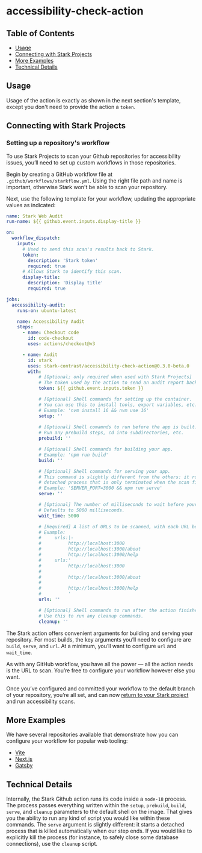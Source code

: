 # accessibility-check-action

## Table of Contents

- [Usage](#usage)
- [Connecting with Stark Projects](#connecting-with-stark-projects)
- [More Examples](#more-examples)
- [Technical Details](#technical-details)

## Usage

Usage of the action is exactly as shown in the next section's template, except you don't need to provide the action a `token`.

## Connecting with Stark Projects

### Setting up a repository's workflow

To use Stark Projects to scan your Github repositories for accessibility issues, you’ll need to set up custom workflows in those repositories.

Begin by creating a GitHub workflow file at `.github/workflows/starkflow.yml`. Using the right file path and name is important, otherwise Stark won't be able to scan your repository.

Next, use the following template for your workflow, updating the appropriate values as indicated:

```yml
name: Stark Web Audit
run-name: ${{ github.event.inputs.display-title }}

on:
  workflow_dispatch:
    inputs:
      # Used to send this scan's results back to Stark.
      token:
        description: 'Stark token'
        required: true
      # Allows Stark to identify this scan.
      display-title:
        description: 'Display title'
        required: true

jobs:
  accessibility-audit:
    runs-on: ubuntu-latest

    name: Accessibility Audit
    steps:
      - name: Checkout code
        id: code-checkout
        uses: actions/checkout@v3

      - name: Audit
        id: stark
        uses: stark-contrast/accessibility-check-action@0.3.0-beta.0
        with:
            # [Optional; only required when used with Stark Projects]
            # The token used by the action to send an audit report back to Stark.
            token: ${{ github.event.inputs.token }}

            # [Optional] Shell commands for setting up the container.
            # You can use this to install tools, export variables, etc.
            # Example: 'nvm install 16 && nvm use 16'
            setup: ''
            
            # [Optional] Shell comamnds to run before the app is built.
            # Run any prebuild steps, cd into subdirectories, etc.
            prebuild: ''

            # [Optional] Shell commands for building your app.
            # Example: 'npm run build'
            build: ''

            # [Optional] Shell commands for serving your app.
            # This command is slightly different from the others: it runs in a long-lived,
            # detached process that is only terminated when the scan finishes and our action stops.
            # Example: 'SERVER_PORT=3000 && npm run serve'
            serve: ''

            # [Optional] The number of milliseconds to wait before your app is ready.
            # Defaults to 5000 milliseconds.
            wait_time: 5000

            # [Required] A list of URLs to be scanned, with each URL belonging to its own line. This value follows YAML conventions for multiline strings.
            # Example: 
            #     urls:|-
            #          http://localhost:3000
            #          http://localhost:3000/about
            #          http://localhost:3000/help
            #     urls:'
            #          http://localhost:3000
            #
            #          http://localhost:3000/about
            #
            #          http://localhost:3000/help
            #          '
            urls: ''

            # [Optional] Shell commands to run after the action finishes a scan.
            # Use this to run any cleanup commands.
            cleanup: ''
```

The Stark action offers convenient arguments for building and serving your repository. For most builds, the key arguments you’ll need to configure are `build`, `serve`, and `url`. At a minimum, you’ll want to configure `url` and `wait_time`.

As with any GitHub workflow, you have all the power — all the action needs is the URL to scan. You’re free to configure your workflow however else you want.

Once you’ve configured and committed your workflow to the default branch of your repository, you’re all set, and can now [return to your Stark project](https://account.getstark.co/projects) and run accessibility scans.

## More Examples

We have several repositories available that demonstrate how you can configure your workflow for popular web tooling:

- [Vite](https://github.com/stark-projects-demos/vite-demo)
- [Next.js](https://github.com/stark-projects-demos/nextjs-demo)
- [Gatsby](https://github.com/stark-projects-demos/gatsby-demo)

## Technical Details

Internally, the Stark Github action runs its code inside a `node-18` process. The process passes everything written within the `setup`, `prebuild`, `build`, `serve`, and `cleanup` parameters to the default shell on the image. That gives you the ability to run any kind of script you would like within these commands. The `serve` argument is slightly different: it starts a detached process that is killed automatically when our step ends. If you would like to explicitly kill the process (for instance, to safely close some database connections), use the `cleanup` script.
